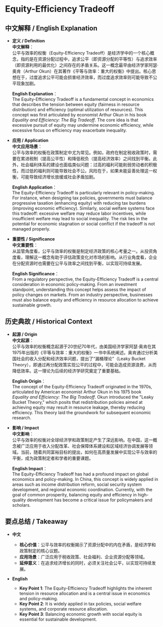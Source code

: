 # Equity-Efficiency Tradeoff

## 中文解释 / English Explanation

* **定义 / Definition**  
  **中文解释**：  
  公平与效率的权衡（Equity-Efficiency Tradeoff）是经济学中的一个核心概念，指的是在资源分配过程中，追求公平（即资源分配的平等性）与追求效率（即资源利用的最优化）之间存在的矛盾关系。这一概念最早由经济学家阿瑟·奥肯（Arthur Okun）在其著作《平等与效率：重大的权衡》中提出。核心思想在于，过度追求公平可能会损害经济效率，而过度追求效率则可能导致不公平现象加剧。  

  **English Explanation**：  
  The Equity-Efficiency Tradeoff is a fundamental concept in economics that describes the tension between equity (fairness in resource distribution) and efficiency (optimal utilization of resources). This concept was first articulated by economist Arthur Okun in his book *Equality and Efficiency: The Big Tradeoff*. The core idea is that excessive pursuit of equity may undermine economic efficiency, while excessive focus on efficiency may exacerbate inequality.

* **应用 / Application**  
  **中文应用场景**：  
  公平与效率的权衡在政策制定中尤为常见。例如，政府在制定税收政策时，需要在累进税制（提高公平性）和降低税负（提高经济效率）之间找到平衡。此外，社会福利体系的建设也面临类似问题：过高的福利可能削弱劳动者的积极性，而过低的福利则可能导致社会不公。风险在于，如果未能妥善处理这一权衡，可能导致经济增长放缓或社会矛盾加剧。  

  **English Application**：  
  The Equity-Efficiency Tradeoff is particularly relevant in policy-making. For instance, when designing tax policies, governments must balance progressive taxation (enhancing equity) with reducing tax burdens (improving economic efficiency). Similarly, social welfare systems face this tradeoff: excessive welfare may reduce labor incentives, while insufficient welfare may lead to social inequality. The risk lies in the potential for economic stagnation or social conflict if the tradeoff is not managed properly.

* **重要性 / Significance**  
  **中文重要性**：  
  从监管角度看，公平与效率的权衡是制定经济政策的核心考量之一。从投资角度看，理解这一概念有助于评估政策变化对市场的影响。从行业角度看，企业在分配资源时也需要在公平与效率之间找到平衡，以实现可持续发展。  

  **English Significance**：  
  From a regulatory perspective, the Equity-Efficiency Tradeoff is a central consideration in economic policy-making. From an investment standpoint, understanding this concept helps assess the impact of policy changes on markets. From an industry perspective, businesses must also balance equity and efficiency in resource allocation to achieve sustainable growth.

## 历史典故 / Historical Context

* **起源 / Origin**  
  **中文起源**：  
  公平与效率的权衡概念起源于20世纪70年代，由美国经济学家阿瑟·奥肯在其1975年出版的《平等与效率：重大的权衡》一书中系统阐述。奥肯通过分析美国社会的收入分配和经济效率问题，提出了“漏桶理论”（Leaky Bucket Theory），即通过再分配政策实现公平的过程中，可能会造成资源浪费，从而降低效率。这一理论为后续的经济学研究奠定了重要基础。  

  **English Origin**：  
  The concept of the Equity-Efficiency Tradeoff originated in the 1970s, articulated by American economist Arthur Okun in his 1975 book *Equality and Efficiency: The Big Tradeoff*. Okun introduced the "Leaky Bucket Theory," which posits that redistribution policies aimed at achieving equity may result in resource leakage, thereby reducing efficiency. This theory laid the groundwork for subsequent economic research.

* **影响 / Impact**  
  **中文影响**：  
  公平与效率的权衡对全球经济学和政策制定产生了深远影响。在中国，这一概念被广泛应用于收入分配改革、社会保障体系建设和区域经济协调发展等领域。当前，随着共同富裕目标的提出，如何在高质量发展中实现公平与效率的平衡，成为政策制定者和学者的重要课题。  

  **English Impact**：  
  The Equity-Efficiency Tradeoff has had a profound impact on global economics and policy-making. In China, this concept is widely applied in areas such as income distribution reform, social security system development, and regional economic coordination. Currently, with the goal of common prosperity, balancing equity and efficiency in high-quality development has become a critical issue for policymakers and scholars.

## 要点总结 / Takeaway

* **中文**  
  - **核心价值**：公平与效率的权衡揭示了资源分配中的内在矛盾，是经济学和政策制定的核心议题。  
  - **应用场景**：广泛应用于税收政策、社会福利、企业资源分配等领域。  
  - **延伸意义**：在追求经济增长的同时，必须关注社会公平，以实现可持续发展。  

* **English**  
  - **Key Point 1**: The Equity-Efficiency Tradeoff highlights the inherent tension in resource allocation and is a central issue in economics and policy-making.  
  - **Key Point 2**: It is widely applied in tax policies, social welfare systems, and corporate resource allocation.  
  - **Key Point 3**: Balancing economic growth with social equity is essential for sustainable development.